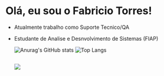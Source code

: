 # Olá, eu sou o Fabricio Torres!

- Atualmente trabalho como Suporte Tecnico/QA
- Estudante de Analise e Desnvolvimento de Sistemas (FIAP)

  ![Anurag's GitHub stats](https://github-readme-stats.vercel.app/api?username=Fabs0602&show_icons=true&theme=dark)
  ![Top Langs](https://github-readme-stats.vercel.app/api/top-langs/?username=Fabs0602&layout=compact&bg_color=000000&text_color=ffffff)
  ##
  
  <div>
  <a href="https://br.linkedin.com/in/fabricio-torres-a96374173" target="_blank"><img src="https://img.shields.io/badge/-LinkedIn-%230077B5?style=for-the-badge&logo=linkedin&logoColor=white" target="_blank"></a>
  </div>
